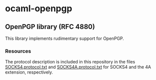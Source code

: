 ocaml-openpgp
===========

OpenPGP library (RFC 4880)
--------------------------

This library implements rudimentary support for OpenPGP.

### Resources

The protocol description is included in this repository in the files [SOCKS4.protocol.txt] and [SOCKS4A.protocol.txt] for SOCKS4 and the 4A extension, respectively.

[SOCKS4.protocol.txt]: ./rfc/SOCKS4.protocol.txt
[SOCKS4A.protocol.txt]: ./rfc/SOCKS4A.protocol.txt
